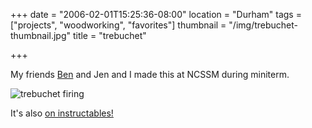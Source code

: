 +++
date = "2006-02-01T15:25:36-08:00"
location = "Durham"
tags = ["projects", "woodworking", "favorites"]
thumbnail = "/img/trebuchet-thumbnail.jpg"
title = "trebuchet"

+++

My friends [Ben](http://benjaminreinhardt.com) and Jen and I made this at NCSSM during miniterm.

<!--more-->

![trebuchet firing](/img/trebuchet-firing.jpg)

It's also [on instructables!](http://www.instructables.com/id/Trebuchet-of-the-large-variety-a-work-in-progress/)
